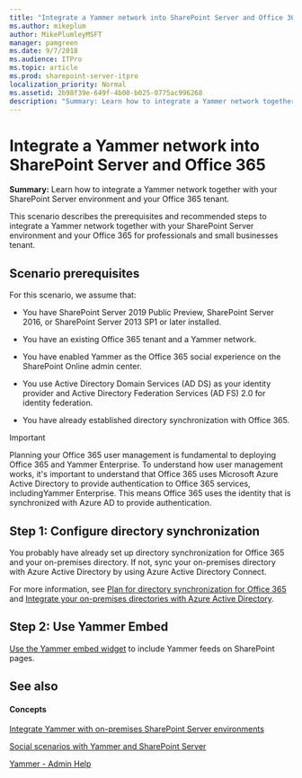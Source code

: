 ```yaml
---
title: "Integrate a Yammer network into SharePoint Server and Office 365"
ms.author: mikeplum
author: MikePlumleyMSFT
manager: pamgreen
ms.date: 9/7/2018
ms.audience: ITPro
ms.topic: article
ms.prod: sharepoint-server-itpro
localization_priority: Normal
ms.assetid: 2b98f39e-649f-4b00-b025-0775ac996268
description: "Summary: Learn how to integrate a Yammer network together with your SharePoint Server environment and your Office 365 tenant."
---
```


# Integrate a Yammer network into SharePoint Server and Office 365

 **Summary:** Learn how to integrate a Yammer network together with your SharePoint Server environment and your Office 365 tenant. 
  
This scenario describes the prerequisites and recommended steps to integrate a Yammer network together with your SharePoint Server environment and your Office 365 for professionals and small businesses tenant.
  
## Scenario prerequisites

For this scenario, we assume that:
  
- You have SharePoint Server 2019 Public Preview, SharePoint Server 2016, or SharePoint Server 2013 SP1 or later installed.
    
- You have an existing Office 365 tenant and a Yammer network.
    
- You have enabled Yammer as the Office 365 social experience on the SharePoint Online admin center.
    
- You use Active Directory Domain Services (AD DS) as your identity provider and Active Directory Federation Services (AD FS) 2.0 for identity federation.
    
- You have already established directory synchronization with Office 365. 
    
> [!IMPORTANT]
> Planning your Office 365 user management is fundamental to deploying Office 365 and Yammer Enterprise. To understand how user management works, it's important to understand that Office 365 uses Microsoft Azure Active Directory to provide authentication to Office 365 services, includingYammer Enterprise. This means Office 365 uses the identity that is synchronized with Azure AD to provide authentication. 
  
## Step 1: Configure directory synchronization

You probably have already set up directory synchronization for Office 365 and your on-premises directory. If not, sync your on-premises directory with Azure Active Directory by using Azure Active Directory Connect. 
  
For more information, see [Plan for directory synchronization for Office 365](https://go.microsoft.com/fwlink/?linkid=875044) and [Integrate your on-premises directories with Azure Active Directory](https://go.microsoft.com/fwlink/p/?LinkId=869669).

## Step 2: Use Yammer Embed

[Use the Yammer embed widget](add-the-yammer-embed-widget-to-a-sharepoint-page.md) to include Yammer feeds on SharePoint pages. 
  
## See also

#### Concepts

[Integrate Yammer with on-premises SharePoint Server environments](integrate-yammer-with-on-premises-sharepoint-server-environments.md)
  
[Social scenarios with Yammer and SharePoint Server](social-scenarios-with-yammer-and-sharepoint-server.md)

[Yammer - Admin Help](https://go.microsoft.com/fwlink/?linkid=525575)


